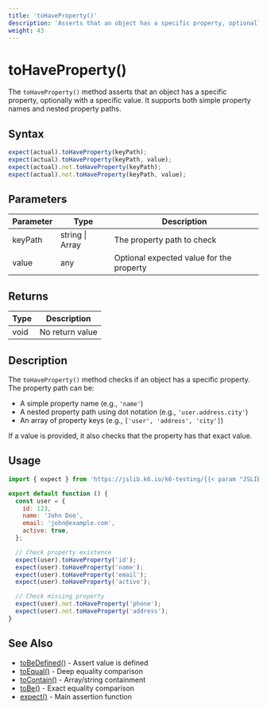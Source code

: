 ```yaml
---
title: 'toHaveProperty()'
description: 'Asserts that an object has a specific property, optionally with a specific value'
weight: 43
---
```


# toHaveProperty()

The `toHaveProperty()` method asserts that an object has a specific property, optionally with a specific value. It supports both simple property names and nested property paths.

## Syntax

<!-- eslint-skip -->

```javascript
expect(actual).toHaveProperty(keyPath);
expect(actual).toHaveProperty(keyPath, value);
expect(actual).not.toHaveProperty(keyPath);
expect(actual).not.toHaveProperty(keyPath, value);
```

## Parameters

| Parameter | Type                    | Description                              |
| --------- | ----------------------- | ---------------------------------------- |
| keyPath   | string \| Array<string> | The property path to check               |
| value     | any                     | Optional expected value for the property |

## Returns

| Type | Description     |
| ---- | --------------- |
| void | No return value |

## Description

The `toHaveProperty()` method checks if an object has a specific property. The property path can be:

- A simple property name (e.g., `'name'`)
- A nested property path using dot notation (e.g., `'user.address.city'`)
- An array of property keys (e.g., `['user', 'address', 'city']`)

If a value is provided, it also checks that the property has that exact value.

## Usage

```javascript
import { expect } from 'https://jslib.k6.io/k6-testing/{{< param "JSLIB_TESTING_VERSION" >}}/index.js';

export default function () {
  const user = {
    id: 123,
    name: 'John Doe',
    email: 'john@example.com',
    active: true,
  };

  // Check property existence
  expect(user).toHaveProperty('id');
  expect(user).toHaveProperty('name');
  expect(user).toHaveProperty('email');
  expect(user).toHaveProperty('active');

  // Check missing property
  expect(user).not.toHaveProperty('phone');
  expect(user).not.toHaveProperty('address');
}
```

## See Also

- [toBeDefined()](https://grafana.com/docs/k6/<K6_VERSION>/javascript-api/jslib/k6-testing/non-retrying-assertions/tobedefined) - Assert value is defined
- [toEqual()](https://grafana.com/docs/k6/<K6_VERSION>/javascript-api/jslib/k6-testing/non-retrying-assertions/toequal) - Deep equality comparison
- [toContain()](https://grafana.com/docs/k6/<K6_VERSION>/javascript-api/jslib/k6-testing/non-retrying-assertions/tocontain) - Array/string containment
- [toBe()](https://grafana.com/docs/k6/<K6_VERSION>/javascript-api/jslib/k6-testing/non-retrying-assertions/tobe) - Exact equality comparison
- [expect()](https://grafana.com/docs/k6/<K6_VERSION>/javascript-api/jslib/k6-testing/expect) - Main assertion function
